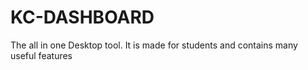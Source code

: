 # KC-DASHBOARD
The all in one Desktop tool. It is made for students and contains many useful features
